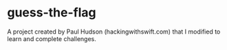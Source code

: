 # guess-the-flag
A project created by Paul Hudson (hackingwithswift.com) that I modified to learn and complete challenges.
